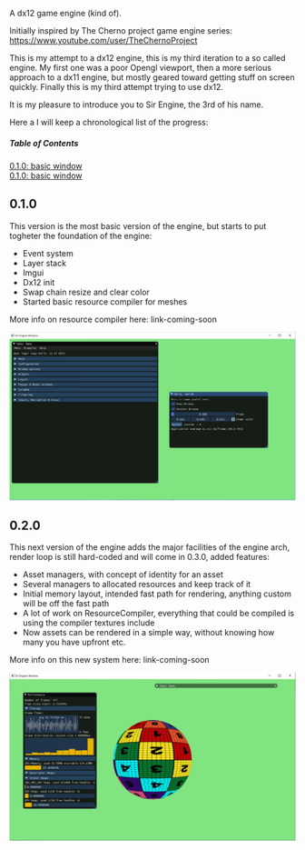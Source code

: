 A dx12 game engine (kind of).

Initially inspired by The Cherno project game engine series: https://www.youtube.com/user/TheChernoProject

This is my attempt to a dx12 engine, this is my third iteration to a so called engine. 
My first one was a poor Opengl viewport, then a more serious approach to a dx11 engine, but mostly geared toward getting stuff on screen quickly. 
Finally this is my third attempt trying to use dx12. 

It is my pleasure to introduce you to Sir Engine, the 3rd of his name.

Here a I will keep a chronological list of the progress:

##### Table of Contents  
[0.1.0: basic window](#v010)  
[0.1.0: basic window](#v011)  

## 0.1.0 <a name="v010"/>
This version is the most basic version of the engine, but starts to put togheter the foundation of the engine:
* Event system
* Layer stack
* Imgui
* Dx12 init
* Swap chain resize and clear color
* Started basic resource compiler for meshes

More info on resource compiler here:
link-coming-soon

![alt text](./images/01_clearImgui.jpg "test")

## 0.2.0 <a name="v020"/>
This next version of the engine adds the major facilities of the engine arch, render
loop is still hard-coded and will come in 0.3.0, added features:
* Asset managers, with concept of identity for an asset
* Several managers to allocated resources and keep track of it
* Initial memory layout, intended fast path for rendering, anything custom will be off the fast path
* A lot of work on ResourceCompiler, everything that could be compiled is using the compiler textures include
* Now assets can be rendered in a simple way, without knowing how many you have upfront etc.

More info on this new system here:
link-coming-soon

![alt text](./images/02_basicEngineArch.jpg "test")

